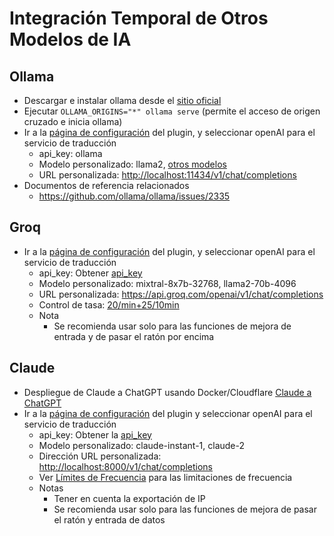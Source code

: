 # Integración Temporal de Otros Modelos de IA

## Ollama

- Descargar e instalar ollama desde el [sitio oficial](https://ollama.com/)
- Ejecutar `OLLAMA_ORIGINS="*" ollama serve` (permite el acceso de origen cruzado e inicia ollama)
- Ir a la [página de configuración](https://dash.immersivetranslate.com/#general) del plugin, y seleccionar openAI para el servicio de traducción
  - api_key: ollama
  - Modelo personalizado: llama2, [otros modelos](https://ollama.com/library)
  - URL personalizada: <http://localhost:11434/v1/chat/completions>
- Documentos de referencia relacionados
  - <https://github.com/ollama/ollama/issues/2335>

## Groq

- Ir a la [página de configuración](https://dash.immersivetranslate.com/#general) del plugin, y seleccionar openAI para el servicio de traducción
  - api_key: Obtener [api_key](https://console.groq.com/keys)
  - Modelo personalizado: mixtral-8x7b-32768, llama2-70b-4096
  - URL personalizada: https://api.groq.com/openai/v1/chat/completions
  - Control de tasa: [20/min+25/10min](https://console.groq.com/docs/rate-limits)
  - Nota
    - Se recomienda usar solo para las funciones de mejora de entrada y de pasar el ratón por encima

## Claude
- Despliegue de Claude a ChatGPT usando Docker/Cloudflare [Claude a ChatGPT](https://github.com/jtsang4/claude-to-chatgpt)
- Ir a la [página de configuración](https://dash.immersivetranslate.com/#general) del plugin y seleccionar openAI para el servicio de traducción
  - api_key: Obtener la [api_key](https://www.nightfall.ai/ai-security-101/anthropic-claude-api-key)
  - Modelo personalizado: claude-instant-1, claude-2
  - Dirección URL personalizada: <http://localhost:8000/v1/chat/completions>
  - Ver [Límites de Frecuencia](https://docs.anthropic.com/claude/reference/rate-limits) para las limitaciones de frecuencia
  - Notas
    - Tener en cuenta la exportación de IP
    - Se recomienda usar solo para las funciones de mejora de pasar el ratón y entrada de datos
